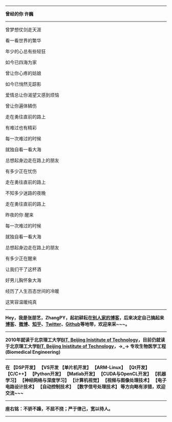 -------
 **曾经的你 许巍**

  ---------------------------
  
 曾梦想仗剑走天涯 
 
 看一看世界的繁华 
 
 年少的心总有些轻狂 
 
 如今已四海为家 
 
 曾让你心疼的姑娘 
 
 如今已悄然无踪影 
 
 爱情总让你渴望又感到烦恼 
 
 曾让你遍体鳞伤 
 
 走在勇往直前的路上 

 有难过也有精彩
 
 每一次难过的时候 
 
 就独自看一看大海 
 
 总想起身边走在路上的朋友
 
 有多少正在忧伤 

 走在勇往直前的路上 
 
 不知多少迷路的夜晚 

 走在勇往直前的路上 

 昨夜的你 醒来 
 
 每一次难过的时候 
 
 就独自看一看大海 
 
 总想起身边走在路上的朋友
 
 有多少正在醒来 
 
 让我们干了这杯酒 
 
 好男儿胸怀象大海 
 
 经历了人生百态世间的冷暖 
 
 这笑容温暖纯真

 
 -------



**Hey，我是张朋艺，ZhangPY，起初耕耘在[别人家的博客](http://blog.csdn.net/lg1259156776)，后来决定自己搞起来[博客](https://zhangpy.club)、[微博](weibo.com/iamhuty)、[知乎](https://www.zhihu.com/people/ZhangPYi)、[Twitter](https://twitter.com/ZhangPYi/)、[Github](http://github.com/ZhangPYi)等地带，欢迎来采~~~。**
 
-------

**2010年就读于北京理工大学[BIT, Beijing Inistitute of Technology](http://www.bit.edu.cn/)，目前仍就读于北京理工大学[BIT, Beijing Inistitute of Technology](http://www.bit.edu.cn/)，→_→ 专攻生物医学工程(Biomedical Engineering)**

-------

**在 【DSP开发】 【VS开发 【单片机开发】 【ARM-Linux】 【Qt开发】 【C/C++】 【Python开发】 【Matlab开发】 【CUDA与OpenCL开发】 【机器学习】 【神经网络与深度学习】 【计算机视觉】 【视频与图像处理技术】 【电子电路设计技术】 【自动控制技术】 【数字信号处理技术】 等方向略有涉猎，欢迎交流~~~**

-------

**座右铭：不骄不躁，不屈不挠；严于律己，宽以待人。**

-------
